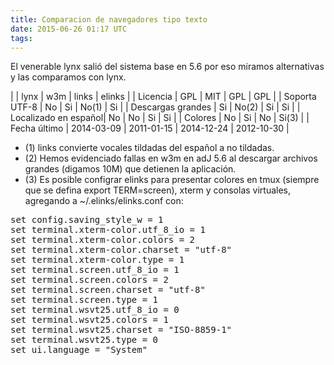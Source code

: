 ```yaml
---
title: Comparacion de navegadores tipo texto
date: 2015-06-26 01:17 UTC
tags:
---
```


El venerable lynx salió del sistema base en 5.6 por eso miramos alternativas
y las comparamos con lynx.

|                      | lynx       | w3m        | links      | elinks     |
| Licencia             | GPL        | MIT        | GPL        |  GPL       | 
| Soporta UTF-8        | No         | Si         | No(1)      |  Si        | 
| Descargas grandes    | Si         | No(2)      | Si         |  Si        | 
| Localizado en español| No         | No         | Si         |  Si        | 
| Colores              | No         | Si         | No         |  Si(3)     | 
| Fecha último         | 2014-03-09 | 2011-01-15 | 2014-12-24 | 2012-10-30 | 


* (1) links convierte vocales tildadas del español a no tildadas.
* (2) Hemos evidenciado fallas en w3m en adJ 5.6 al descargar archivos grandes (digamos 10M) que detienen la aplicación.
* (3) Es posible configrar elinks para presentar colores en tmux (siempre que se
defina export TERM=screen), xterm y consolas virtuales, agregando 
a ~/.elinks/elinks.conf con:
<pre>
set config.saving_style_w = 1
set terminal.xterm-color.utf_8_io = 1
set terminal.xterm-color.colors = 2
set terminal.xterm-color.charset = "utf-8"
set terminal.xterm-color.type = 1
set terminal.screen.utf_8_io = 1
set terminal.screen.colors = 2
set terminal.screen.charset = "utf-8"
set terminal.screen.type = 1
set terminal.wsvt25.utf_8_io = 0
set terminal.wsvt25.colors = 1
set terminal.wsvt25.charset = "ISO-8859-1"
set terminal.wsvt25.type = 0
set ui.language = "System"
</pre>

